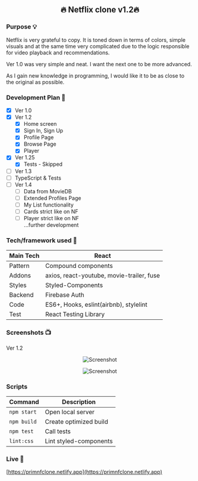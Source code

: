 
<!-- <h1 align="center"> -->

<!-- <br> -->

<!-- <p align="center">

<img src="https://i.imgur.com/mH3UlQB.jpg" alt="Logo">

</p> -->

  

<!-- </h1> -->
  

<h2 align="center"> 🔥 Netflix clone v1.2🔥</h2>


### Purpose 💡
   
Netflix is ​​very grateful to copy. It is toned down in terms of colors, simple visuals and at the same time very complicated due to the logic responsible for video playback and recommendations.

Ver 1.0 was very simple and neat. I want the next one to be more advanced. 
 
As I gain new knowledge in programming, I would like it to be as close to the original as possible.

  
### Development Plan 📅

 - [x] Ver 1.0 
 - [x] Ver 1.2
	- [x] Home screen
	- [x] Sign In, Sign Up
	- [x] Profile Page
	- [x] Browse Page
	- [x] Player
- [x] Ver 1.25
	- [x] Tests - Skipped
 - [ ] Ver 1.3
  - [ ] TypeScript & Tests
 - [ ] Ver 1.4
	- [ ]  Data from MovieDB
	- [ ] Extended Profiles Page
	- [ ] My List functionality
	- [ ] Cards strict like on NF
	- [ ] Player strict like on NF 	
	...further development

### Tech/framework used 🔧

| Main Tech | React |
|--|--|
| Pattern | Compound components |
| Addons |  axios, react-youtube, movie-trailer, fuse |
| Styles | Styled-Components |
| Backend | Firebase Auth |
| Code | ES6+, Hooks, eslint(airbnb), stylelint |
|Test | React Testing Library |


### Screenshots 📺

Ver 1.2

 <p align="center">
<img src="https://i.imgur.com/38kWkE3.png" alt="Screenshot">
</p>
<p align="center">
<img src="https://i.imgur.com/pEEKoFL.png" alt="Screenshot">
</p>

### Scripts
 
| Command | Description |
| ------------- | ------------------------- |
| `npm start` | Open local server |
| `npm build` | Create optimized build |
| `npm test` | Call tests |
| `lint:css` | Lint styled-components |

### Live 📍

[https://primnfclone.netlify.app](https://primnfclone.netlify.app)

